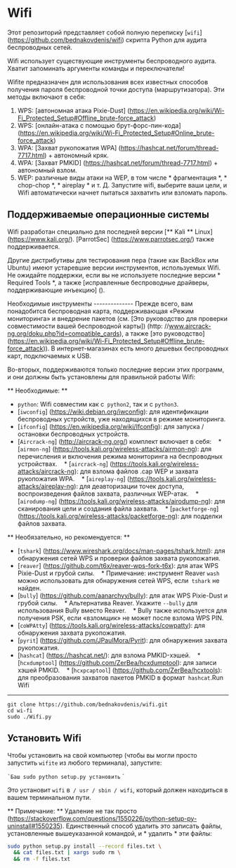 Wifi
======

Этот репозиторий представляет собой полную переписку [`wifi`] (https://github.com/bednakovdenis/wifi) скрипта Python для аудита беспроводных сетей.

Wifi использует существующие инструменты беспроводного аудита. Хватит запоминать аргументы команды и переключатели!

Wifite предназначен для использования всех известных способов получения пароля беспроводной точки доступа (маршрутизатора). Эти методы включают в себя:
1. WPS: [автономная атака Pixie-Dust] (https://en.wikipedia.org/wiki/Wi-Fi_Protected_Setup#Offline_brute-force_attack)
1. WPS: [онлайн-атака с помощью брут-форс-пин-кода] (https://en.wikipedia.org/wiki/Wi-Fi_Protected_Setup#Online_brute-force_attack)
2. WPA: [Захват рукопожатия WPA] (https://hashcat.net/forum/thread-7717.html) + автономный кряк.
3. WPA: [Захват PMKID] (https://hashcat.net/forum/thread-7717.html) + автономный взлом.
4. WEP: различные виды атаки на WEP, в том числе * фрагментация *, * chop-chop *, * aireplay * и т. Д.
Запустите wifi, выберите ваши цели, и Wifi автоматически начнет пытаться захватить или взломать пароль.

Поддерживаемые операционные системы
---------------------------
Wifi разработан специально для последней версии [** Kali ** Linux] (https://www.kali.org/). [ParrotSec] (https://www.parrotsec.org/) также поддерживается.

Другие дистрибутивы для тестирования пера (такие как BackBox или Ubuntu) имеют устаревшие версии инструментов, используемых Wifi. Не ожидайте поддержки, если вы не используете последние версии * Required Tools *, а также [исправленные беспроводные драйверы, поддерживающие инъекцию] ().

Необходимые инструменты
-------------- Прежде всего, вам понадобится беспроводная карта, поддерживающая «Режим мониторинга» и внедрение пакетов (см. [Это руководство для проверки совместимости вашей беспроводной карты]) (http: //www.aircrack-ng.org/doku.php?id=compatible_cards), а также [это руководство] (https://en.wikipedia.org/wiki/Wi-Fi_Protected_Setup#Offline_brute-force_attack)). В интернет-магазинах есть много дешевых беспроводных карт, подключаемых к USB.

Во-вторых, поддерживаются только последние версии этих программ, и они должны быть установлены для правильной работы Wifi:

** Необходимые: **
* `python`: Wifi совместим как с` python2`, так и с `python3`.
* [`iwconfig`] (https://wiki.debian.org/iwconfig): для идентификации беспроводных устройств, уже находящихся в режиме мониторинга.
* [`ifconfig`] (https://en.wikipedia.org/wiki/Ifconfig): для запуска / остановки беспроводных устройств.
* [`Aircrack-ng`] (http://aircrack-ng.org/) комплект включает в себя:
   * [`airmon-ng`] (https://tools.kali.org/wireless-attacks/airmon-ng): для перечисления и включения режима мониторинга на беспроводных устройствах.
   * [`aircrack-ng`] (https://tools.kali.org/wireless-attacks/aircrack-ng): для взлома файлов .cap WEP и захвата рукопожатия WPA.
   * [`aireplay-ng`] (https://tools.kali.org/wireless-attacks/aireplay-ng): для деавторизации точек доступа, воспроизведения файлов захвата, различных WEP-атак.
   * [`airodump-ng`] (https://tools.kali.org/wireless-attacks/airodump-ng): для сканирования цели и создания файла захвата.
   * [`packetforge-ng`] (https://tools.kali.org/wireless-attacks/packetforge-ng): для подделки файлов захвата.

** Необязательно, но рекомендуется: **
* [`tshark`] (https://www.wireshark.org/docs/man-pages/tshark.html): для обнаружения сетей WPS и проверки файлов захвата рукопожатия.
* [`reaver`] (https://github.com/t6x/reaver-wps-fork-t6x): для атак WPS Pixie-Dust и грубой силы.
   * Примечание: инструмент Reaver `wash` можно использовать для обнаружения сетей WPS, если` tshark` не найден.
* [`bully`] (https://github.com/aanarchyy/bully): для атак WPS Pixie-Dust и грубой силы.
   * Альтернатива Reaver. Укажите `--bully` для использования Bully вместо Reaver.
   * Bully также используется для получения PSK, если «взломщик» не может после взлома WPS PIN.
* [`coWPAtty`] (https://tools.kali.org/wireless-attacks/cowpatty): для обнаружения захвата рукопожатия.
* [`pyrit`] (https://github.com/JPaulMora/Pyrit): для обнаружения захвата рукопожатия.
* [`hashcat`] (https://hashcat.net/): для взлома PMKID-хэшей.
   * [`hcxdumptool`] (https://github.com/ZerBea/hcxdumptool): для записи хэшей PMKID.
   * [`hcxpcaptool`] (https://github.com/ZerBea/hcxtools): для преобразования захватов пакетов PMKID в формат` hashcat`.Run Wifi
----------
```
git clone https://github.com/bednakovdenis/wifi.git
cd wi-fi
sudo ./Wifi.py
```

Установить Wifi
--------------
Чтобы установить на свой компьютер (чтобы вы могли просто запустить `wifite` из любого терминала), запустите:

`` `Баш
sudo python setup.py установить
`` `

Это установит `wifi` в` / usr / sbin / wifi`, который должен находиться в вашем терминальном пути.

** Примечание: ** Удаление не так просто (https://stackoverflow.com/questions/1550226/python-setup-py-uninstall#1550235). Единственный способ удалить это записать файлы, установленные вышеуказанной командой, и * удалить * эти файлы:
```bash
sudo python setup.py install --record files.txt \
  && cat files.txt | xargs sudo rm \
  && rm -f files.txt
```
